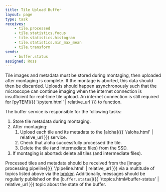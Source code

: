 ```yaml
---
title: Tile Upload Buffer
layout: page
type: task
receives:
    - tile.processed
    - tile.statistics.focus
    - tile.statistics.histogram
    - tile.statistics.min_max_mean
    - tile.transform
sends:
    - buffer.status
assigned: Ross
---
```


Tile images and metadata must be stored during montaging, then uploaded after montaging is complete.
If the montage is aborted, this data should then be discarded.
Uploads should happen asynchronously such that the microscope can continue imaging when the internet connection is insufficient for real-time tile upload.
An internet connection is still required for [pyTEM]({{ '/pytem.html' | relative_url }}) to function.

The buffer service is responsible for the following tasks:

1. Store tile metadata during montaging.
1. After montaging:
    1. Upload each tile and its metadata to the [aloha]({{ '/aloha.html' | relative_url }}) service.
    1. Check that aloha successfully processed the tile.
    1. Delete the tile (and intermediate files) from the SSD.
1. If montaging is aborted: delete all tiles (and intermediate files).

Processed tiles and metadata should be received from the [image processing pipeline]({{ '/pipeline.html' | relative_url }}) via a multitude of topics listed above via the [broker](/broker.md).
Additionally, messages should be regularly published on the [`buffer.status`]({{ '/topics.html#buffer-status' | relative_url }}) topic about the state of the buffer.